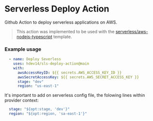 # Serverless Deploy Action

Github Action to deploy serverless applications on AWS.

> This action was implemented to be used with the [serverless/aws-nodejs-typescript](https://github.com/serverless/serverless/tree/master/lib/plugins/create/templates/aws-nodejs-typescript) template.

### Example usage
```yml
  - name: Deploy Severless
    uses: hdev14/sls-deploy-action@main
    with:
      awsAccessKeyID: ${{ secrets.AWS_ACCESS_KEY_ID }}
      awsSecretAccessKey: ${{ secrets.AWS_SECRET_ACCESS_KEY }}
      stage: "dev"
      region: "us-east-1"
```

It's important to add on serverless config file, the folowing lines within provider context:

```yml
  stage: "${opt:stage, 'dev'}"
  region: "${opt:region, 'sa-east-1'}"
```

